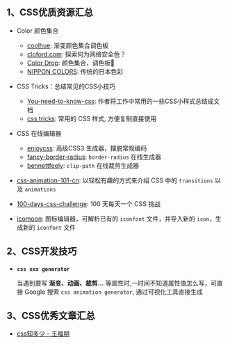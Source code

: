 

## 1、CSS优质资源汇总

- Color 颜色集合

  - [coolhue](https://webkul.github.io/coolhue/):  渐变颜色集合调色板
  - [cloford.com](http://cloford.com/resources/colours/websafe1.htm):  探索何为网络安全色？
  - [Color Drop](https://colordrop.io/): 颜色集合，调色板🎨
  - [NIPPON COLORS](https://nipponcolors.com/#ensyucha): 传统的日本色彩

- CSS Tricks：总结常见的CSS小技巧
  - [You-need-to-know-css](https://lhammer.cn/You-need-to-know-css/#/zh-cn/): 作者将工作中常用的一些CSS小样式总结成文档
  - [css tricks](https://qishaoxuan.github.io/css_tricks/): 常用的 CSS 样式, 方便复制直接使用

- CSS 在线编辑器
  - [enjoycss](https://enjoycss.com/): 高级CSS3 生成器，摆脱常规编码
  - [fancy-border-radius](https://9elements.github.io/fancy-border-radius/): `border-radius` 在线生成器
  - [bennettfeely](https://bennettfeely.com/clippy/): `clip-path` 在线裁剪生成器

- [css-animation-101-cn](https://h-wakanda.github.io/css-animation-101-cn/): 以轻松有趣的方式来介绍 CSS 中的 `transitions` 以及 `animations`

- [100-days-css-challenge](https://100dayscss.com/?dayIndex=6): 100 天每天一个 CSS 挑战  

- [icomoon](https://icomoon.io/#home): 图标编辑器，可解析已有的 `iconfont` 文件，并导入新的 `icon`，生成新的  `iconfont` 文件


## 2、CSS开发技巧

- **`css xxx generator`**

  当遇到要写 **渐变、动画、裁剪...** 等属性时,一时间不知道属性值怎么写，可直接 Google 搜索 `css animation generator`, 通过可视化工具直接生成

## 3、CSS优秀文章汇总

- [css知多少 - 王福朋 ](https://www.cnblogs.com/wangfupeng1988/tag/css/)
